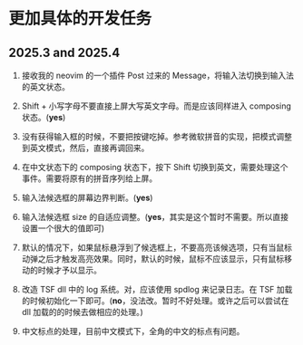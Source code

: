 # 更加具体的开发任务

## 2025.3 and 2025.4

1. 接收我的 neovim 的一个插件 Post 过来的 Message，将输入法切换到输入法的英文状态。

2. Shift + 小写字母不要直接上屏大写英文字母。而是应该同样进入 composing 状态。(**yes**)

3. 没有获得输入框的时候，不要把按键吃掉。参考微软拼音的实现，把模式调整到英文模式，然后，直接再调回来。

4. 在中文状态下的 composing 状态下，按下 Shift 切换到英文，需要处理这个事件。需要将原有的拼音序列给上屏。

5. 输入法候选框的屏幕边界判断。(**yes**)

6. 输入法候选框 size 的自适应调整。(**yes**，其实是这个暂时不需要。所以直接设置一个很大的值即可)

7. 默认的情况下，如果鼠标悬浮到了候选框上，不要高亮该候选项，只有当鼠标动弹之后才触发高亮效果。同时，默认的时候，鼠标不应该显示，只有鼠标移动的时候才予以显示。

8. 改造 TSF dll 中的 log 系统。对，应该使用 spdlog 来记录日志。在 TSF 加载的时候初始化一下即可。(**no**，没法改。暂时不好处理。或许之后可以尝试在 dll 加载的的时候去做相应的处理。)

9. 中文标点的处理，目前中文模式下，全角的中文的标点有问题。
